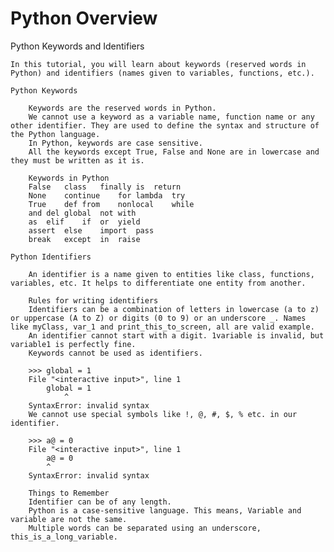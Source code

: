 # Python Overview

Python Keywords and Identifiers

	In this tutorial, you will learn about keywords (reserved words in Python) and identifiers (names given to variables, functions, etc.).

	Python Keywords
	
		Keywords are the reserved words in Python.
		We cannot use a keyword as a variable name, function name or any other identifier. They are used to define the syntax and structure of the Python language.
		In Python, keywords are case sensitive.		
		All the keywords except True, False and None are in lowercase and they must be written as it is.
		
		Keywords in Python
		False	class	finally	is	return
		None	continue	for	lambda	try
		True	def	from	nonlocal	while
		and	del	global	not	with
		as	elif	if	or	yield
		assert	else	import	pass	 
		break	except	in	raise	 
		
	Python Identifiers
	
		An identifier is a name given to entities like class, functions, variables, etc. It helps to differentiate one entity from another.
		
		Rules for writing identifiers
		Identifiers can be a combination of letters in lowercase (a to z) or uppercase (A to Z) or digits (0 to 9) or an underscore _. Names like myClass, var_1 and print_this_to_screen, all are valid example.
		An identifier cannot start with a digit. 1variable is invalid, but variable1 is perfectly fine.
		Keywords cannot be used as identifiers.
		
		>>> global = 1
		File "<interactive input>", line 1
			global = 1
				^
		SyntaxError: invalid syntax
		We cannot use special symbols like !, @, #, $, % etc. in our identifier.
		
		>>> a@ = 0
		File "<interactive input>", line 1
			a@ = 0
			^
		SyntaxError: invalid syntax
		
		Things to Remember
		Identifier can be of any length.
		Python is a case-sensitive language. This means, Variable and variable are not the same.
		Multiple words can be separated using an underscore, this_is_a_long_variable.